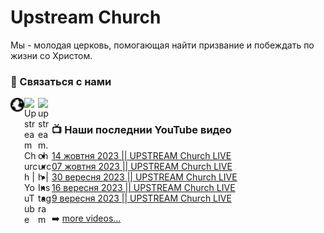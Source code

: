 # Upstream Church

Мы - молодая церковь, помогающая найти призвание и побеждать по жизни со Христом.

### 👥 Связаться с нами

[<img align="left" alt="upstream.life" width="22px" src="https://raw.githubusercontent.com/iconic/open-iconic/master/svg/globe.svg" />][website]
[<img align="left" alt="UpstreamChurch | YouTube" width="22px" src="https://cdn.jsdelivr.net/npm/simple-icons@v3/icons/youtube.svg" />][youtube]
[<img align="left" alt="upstream.church | Instagram" width="22px" src="https://cdn.jsdelivr.net/npm/simple-icons@v3/icons/instagram.svg" />][instagram]

<br />

### 📺 Наши последнии YouTube видео
<!-- YOUTUBE:START -->
- [14 жовтня 2023 || UPSTREAM Church LIVE](https://www.youtube.com/watch?v=FxzIMinybQ4)
- [07 жовтня 2023 || UPSTREAM Church LIVE](https://www.youtube.com/watch?v=dPHnk2NsPBE)
- [30 вересня 2023 || UPSTREAM Church LIVE](https://www.youtube.com/watch?v=BAvVqPFUofA)
- [16 вересня 2023 || UPSTREAM Church LIVE](https://www.youtube.com/watch?v=aBRNXWW4YTk)
- [9 вересня 2023 || UPSTREAM Church LIVE](https://www.youtube.com/watch?v=-vb8XeRPUkQ)
<!-- YOUTUBE:END -->

➡️ [more videos...](https://youtube.com/UpstreamChurch)

[website]: https://upstream.life/
[youtube]: https://youtube.com/UpstreamChurch
[instagram]: https://www.instagram.com/upstream.church
